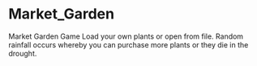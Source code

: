 # Market_Garden
Market Garden Game
Load your own plants or open from file. Random rainfall occurs whereby you can purchase more plants or they die in the drought.
